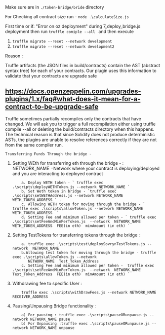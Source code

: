 Make sure are in `./token-bridge/bride` directory

For Checking all contract size run - `node .\calculateSize.js`

First time or if: "Error on oz deployment" during 7_deploy_bridge.js deployment
then run `truffle comiple --all ` and then execute

1. `truffle migrate --reset --network development`
2. `truffle migrate --reset --network development2`

Reason :

Truffle artifacts (the JSON files in build/contracts) contain the AST (abstract syntax tree) for each of your contracts. Our plugin uses this information to validate that your contracts are upgrade safe

## https://docs.openzeppelin.com/upgrades-plugins/1.x/faq#what-does-it-mean-for-a-contract-to-be-upgrade-safe

Truffle sometimes partially recompiles only the contracts that have changed. We will ask you to trigger a full recompilation either using truffle compile --all or deleting the build/contracts directory when this happens. The technical reason is that since Solidity does not produce deterministic ASTs, the plugins are unable to resolve references correctly if they are not from the same compiler run.

`Transferring Funds Through the bridge -`

1.  Setting WEth for transferring eth through the bridge - :
    NETWORK_NAME =Network where your contract is deploying/deployed and you are interacting to deployed contract

            a. Deploy WETH token - ` truffle exec .\scripts\deployWETHToken.js --network NETWORK_NAME `
            b. Set Weth token in bridge - `truffle exec .\scripts\setWETHAddress.js --network NETWORK_NAME   WETH_TOKEN_ADDRESS ` .
            c. Allowing WETH token for moving through the bridge - ` truffle exec .\scripts\allowToken.js --network NETWORK_NAME  WETH_TOKEN_ADDRESS  `
            d. Setting Fee and minimum allowed per token - ` truffle exec .\scripts\setFeeAndMinPerToken.js  --network  NETWORK_NAME  WETH_TOKEN_ADDRESS  FEE(in eth)  minAmount (in eth) `

2.  Setting TestTokens for transferring tokens through the bridge :

            a. truffle exec .\scripts\test\deploySovrynTestTokens.js --network  NETWORK_NAME
            b.Allowing test token for moving through the bridge - truffle exec .\scripts\allowToken.js --network
               NETWORK_NAME  Test_Token_Address
            c. Setting Fee and minimum allowed per token -  truffle exec .\scripts\setFeeAndMinPerToken.js  --network  NETWORK_NAME  Test_Token_Address  FEE(in eth)  minAmount (in eth) `

3.  Withdrawing fee to specific User :

            truffle exec .\scripts\withDrawFees.js --network NETWORK_NAME RECEIVER_ADDRESS

4.  Pausing/Unpausing Bridge functionality :

            a) For pausing : truffle exec .\scripts\pauseORunpause.js --network NETWORK_NAME pause
            b) For Unpausing :truffle exec .\scripts\pauseORunpause.js --network NETWORK_NAME unpause
